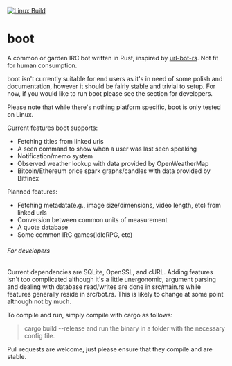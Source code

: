 [![Linux Build](https://github.com/Niall-/boot/actions/workflows/build.yml/badge.svg)](https://github.com/Niall-/boot/actions/workflows/build.yml)

# boot

A common or garden IRC bot written in Rust, inspired by [url-bot-rs](https://github.com/nuxeh/url-bot-rs). Not fit for human consumption.

boot isn't currently suitable for end users as it's in need of some polish
and documentation, however it should be fairly stable and trivial to setup.
For now, if you would like to run boot please see the section for developers.

Please note that while there's nothing platform specific, boot is only tested on Linux.

Current features boot supports:
- Fetching titles from linked urls
- A seen command to show when a user was last seen speaking
- Notification/memo system
- Observed weather lookup with data provided by OpenWeatherMap
- Bitcoin/Ethereum price spark graphs/candles with data provided by Bitfinex

Planned features:
- Fetching metadata(e.g., image size/dimensions, video length, etc) from linked urls
- Conversion between common units of measurement
- A quote database
- Some common IRC games(IdleRPG, etc)

###### For developers

Current dependencies are SQLite, OpenSSL, and cURL. Adding features isn't too
complicated although it's a little unergonomic, argument parsing and dealing
with database read/writes are done in src/main.rs while features generally reside
in src/bot.rs. This is likely to change at some point although not by much.

To compile and run, simply compile with cargo as follows:
> cargo build --release
and run the binary in a folder with the necessary config file.

Pull requests are welcome, just please ensure that they compile and are stable.
